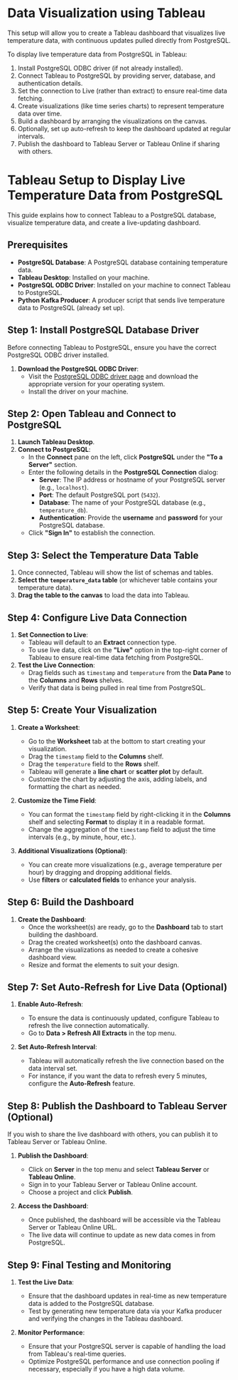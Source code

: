 # Data Visualization using Tableau
This setup will allow you to create a Tableau dashboard that visualizes live temperature data, with continuous updates pulled directly from PostgreSQL.

To display live temperature data from PostgreSQL in Tableau:

1. Install PostgreSQL ODBC driver (if not already installed).
2. Connect Tableau to PostgreSQL by providing server, database, and authentication details.
3. Set the connection to Live (rather than extract) to ensure real-time data fetching.
4. Create visualizations (like time series charts) to represent temperature data over time.
5. Build a dashboard by arranging the visualizations on the canvas.
6. Optionally, set up auto-refresh to keep the dashboard updated at regular intervals.
7. Publish the dashboard to Tableau Server or Tableau Online if sharing with others.

# Tableau Setup to Display Live Temperature Data from PostgreSQL

This guide explains how to connect Tableau to a PostgreSQL database, visualize temperature data, and create a live-updating dashboard.

## Prerequisites

- **PostgreSQL Database**: A PostgreSQL database containing temperature data.
- **Tableau Desktop**: Installed on your machine.
- **PostgreSQL ODBC Driver**: Installed on your machine to connect Tableau to PostgreSQL.
- **Python Kafka Producer**: A producer script that sends live temperature data to PostgreSQL (already set up).

## Step 1: Install PostgreSQL Database Driver

Before connecting Tableau to PostgreSQL, ensure you have the correct PostgreSQL ODBC driver installed.

1. **Download the PostgreSQL ODBC Driver**:
   - Visit the [PostgreSQL ODBC driver page](https://www.postgresql.org/ftp/odbc/versions/msi/) and download the appropriate version for your operating system.
   - Install the driver on your machine.

## Step 2: Open Tableau and Connect to PostgreSQL

1. **Launch Tableau Desktop**.
2. **Connect to PostgreSQL**:
   - In the **Connect** pane on the left, click **PostgreSQL** under the **"To a Server"** section.
   - Enter the following details in the **PostgreSQL Connection** dialog:
     - **Server**: The IP address or hostname of your PostgreSQL server (e.g., `localhost`).
     - **Port**: The default PostgreSQL port (`5432`).
     - **Database**: The name of your PostgreSQL database (e.g., `temperature_db`).
     - **Authentication**: Provide the **username** and **password** for your PostgreSQL database.
   - Click **"Sign In"** to establish the connection.

## Step 3: Select the Temperature Data Table

1. Once connected, Tableau will show the list of schemas and tables.
2. **Select the `temperature_data` table** (or whichever table contains your temperature data).
3. **Drag the table to the canvas** to load the data into Tableau.

## Step 4: Configure Live Data Connection

1. **Set Connection to Live**:
   - Tableau will default to an **Extract** connection type.
   - To use live data, click on the **"Live"** option in the top-right corner of Tableau to ensure real-time data fetching from PostgreSQL.
2. **Test the Live Connection**:
   - Drag fields such as `timestamp` and `temperature` from the **Data Pane** to the **Columns** and **Rows** shelves.
   - Verify that data is being pulled in real time from PostgreSQL.

## Step 5: Create Your Visualization

1. **Create a Worksheet**:
   - Go to the **Worksheet** tab at the bottom to start creating your visualization.
   - Drag the `timestamp` field to the **Columns** shelf.
   - Drag the `temperature` field to the **Rows** shelf.
   - Tableau will generate a **line chart** or **scatter plot** by default.
   - Customize the chart by adjusting the axis, adding labels, and formatting the chart as needed.
   
2. **Customize the Time Field**:
   - You can format the `timestamp` field by right-clicking it in the **Columns** shelf and selecting **Format** to display it in a readable format.
   - Change the aggregation of the `timestamp` field to adjust the time intervals (e.g., by minute, hour, etc.).

3. **Additional Visualizations (Optional)**:
   - You can create more visualizations (e.g., average temperature per hour) by dragging and dropping additional fields.
   - Use **filters** or **calculated fields** to enhance your analysis.

## Step 6: Build the Dashboard

1. **Create the Dashboard**:
   - Once the worksheet(s) are ready, go to the **Dashboard** tab to start building the dashboard.
   - Drag the created worksheet(s) onto the dashboard canvas.
   - Arrange the visualizations as needed to create a cohesive dashboard view.
   - Resize and format the elements to suit your design.

## Step 7: Set Auto-Refresh for Live Data (Optional)

1. **Enable Auto-Refresh**:
   - To ensure the data is continuously updated, configure Tableau to refresh the live connection automatically.
   - Go to **Data > Refresh All Extracts** in the top menu.
   
2. **Set Auto-Refresh Interval**:
   - Tableau will automatically refresh the live connection based on the data interval set.
   - For instance, if you want the data to refresh every 5 minutes, configure the **Auto-Refresh** feature.

## Step 8: Publish the Dashboard to Tableau Server (Optional)

If you wish to share the live dashboard with others, you can publish it to Tableau Server or Tableau Online.

1. **Publish the Dashboard**:
   - Click on **Server** in the top menu and select **Tableau Server** or **Tableau Online**.
   - Sign in to your Tableau Server or Tableau Online account.
   - Choose a project and click **Publish**.

2. **Access the Dashboard**:
   - Once published, the dashboard will be accessible via the Tableau Server or Tableau Online URL.
   - The live data will continue to update as new data comes in from PostgreSQL.

## Step 9: Final Testing and Monitoring

1. **Test the Live Data**:
   - Ensure that the dashboard updates in real-time as new temperature data is added to the PostgreSQL database.
   - Test by generating new temperature data via your Kafka producer and verifying the changes in the Tableau dashboard.

2. **Monitor Performance**:
   - Ensure that your PostgreSQL server is capable of handling the load from Tableau's real-time queries.
   - Optimize PostgreSQL performance and use connection pooling if necessary, especially if you have a high data volume.




